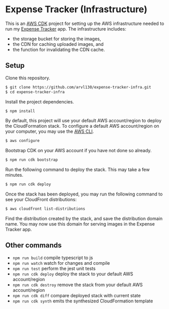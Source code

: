 # Expense Tracker (Infrastructure)

This is an [AWS CDK](https://aws.amazon.com/cdk/) project for setting up the AWS infrastructure needed to run my [Expense Tracker](https://github.com/arvl130/expense-tracker) app. The infrastructure includes:

- the storage bucket for storing the images,
- the CDN for caching uploaded images, and
- the function for invalidating the CDN cache.

## Setup

Clone this repository.

```sh
$ git clone https://github.com/arvl130/expense-tracker-infra.git
$ cd expense-tracker-infra
```

Install the project dependencies.

```sh
$ npm install
```

By default, this project will use your default AWS account/region to deploy the CloudFormation stack. To configure a default AWS account/region on your computer, you may use the [AWS CLI](https://aws.amazon.com/cli).

```sh
$ aws configure
```

Bootstrap CDK on your AWS account if you have not done so already.

```sh
$ npm run cdk bootstrap
```

Run the following command to deploy the stack. This may take a few minutes.

```sh
$ npm run cdk deploy
```

Once the stack has been deployed, you may run the following command to see your CloudFront distributions:

```sh
$ aws cloudfront list-distributions
```

Find the distribution created by the stack, and save the distribution domain name. You may now use this domain for serving images in the Expense Tracker app.

## Other commands

- `npm run build` compile typescript to js
- `npm run watch` watch for changes and compile
- `npm run test` perform the jest unit tests
- `npm run cdk deploy` deploy the stack to your default AWS account/region
- `npm run cdk destroy` remove the stack from your default AWS account/region
- `npm run cdk diff` compare deployed stack with current state
- `npm run cdk synth` emits the synthesized CloudFormation template
